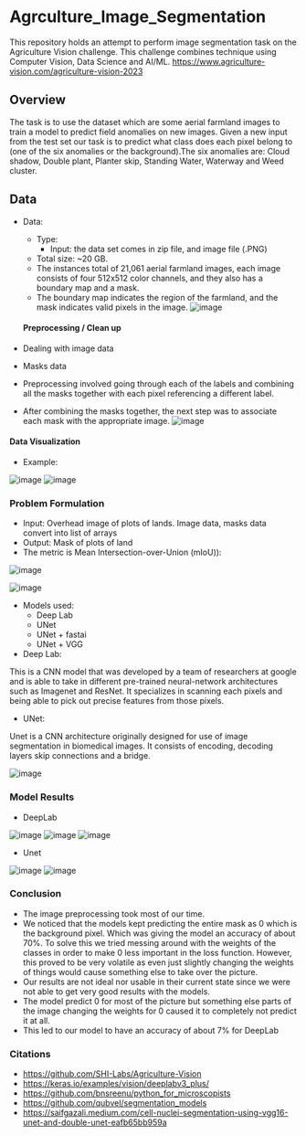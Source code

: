 # Agrculture_Image_Segmentation

This repository holds an attempt to perform image segmentation task on the Agriculture Vision challenge. This challenge combines technique using Computer Vision, Data Science and AI/ML. https://www.agriculture-vision.com/agriculture-vision-2023

## Overview
The task is to use the dataset which are some aerial farmland images to train a model to predict field anomalies on new images. Given a new input from the test set our task is to predict what class does each pixel belong to (one of the six anomalies or the background).​The six anomalies are: Cloud shadow, Double plant, Planter skip, Standing Water, Waterway and Weed cluster. 

## Data
* Data:
  * Type: 
    * Input: the data set comes in zip file, and image file (.PNG)
  * Total size: ~20 GB.
  * The instances total of 21,061 aerial farmland images, each image consists of four 512x512 color channels, and they also has a boundary map and a mask. 
  * The boundary map indicates the region of the farmland, and the mask indicates valid pixels in the image. 
![image](https://user-images.githubusercontent.com/89665013/236540282-8d9fbd80-fdb1-4fc1-b71e-677141c23c6e.png)

  #### Preprocessing / Clean up

* Dealing with image data
* Masks data
* Preprocessing involved going through each of the labels and combining all the masks together with each pixel referencing a different label.
* After combining the masks together, the next step was to associate each mask with the appropriate image.
![image](https://user-images.githubusercontent.com/98187543/236552184-1949db0e-deaf-430e-b485-67d557d8921a.png)

 #### Data Visualization
  * Example:
  
![image](https://user-images.githubusercontent.com/98187543/236550315-ff3f7465-7d15-4715-a3b5-7e7b56aceb8c.png)
![image](https://user-images.githubusercontent.com/98187543/236550391-856061a0-ce5a-4eec-a998-91abd9f7550c.png)


### Problem Formulation

  * Input: Overhead image of plots of lands. Image data, masks data convert into list of arrays
  * Output: Mask of plots of land
  * The metric is Mean Intersection-over-Union (mIoU)):

![image](https://user-images.githubusercontent.com/89665013/236550741-2bd5505f-1f35-4b41-9ef3-1e9377097ebd.png)

![image](https://user-images.githubusercontent.com/89665013/236550787-05da44d1-a6d9-4428-87d9-91f850ee3491.png)

  * Models used: 
    * Deep Lab
    * UNet
    * UNet + fastai
    * UNet + VGG
* Deep Lab:

This is a CNN model that was developed by a team of researchers at google and is able to take in different pre-trained neural-network architectures such as Imagenet and ResNet. It specializes in scanning each pixels and being able to pick out precise features from those pixels.


* UNet:

Unet is a CNN architecture originally designed for use of image segmentation in biomedical images. It consists of encoding, decoding layers skip connections and a bridge.

![image](https://user-images.githubusercontent.com/98187543/236554037-9534a58a-bf52-48c6-9f4d-1480512218bf.png)


### Model Results

  * DeepLab

 ![image](https://user-images.githubusercontent.com/89665013/236551019-ad66839e-55b8-4f09-b04d-042a305d683a.png)
 ![image](https://user-images.githubusercontent.com/89665013/236551126-23bda62c-97e0-4bb9-9bcc-5d6a14205bd0.png)
 ![image](https://user-images.githubusercontent.com/89665013/236551238-f4571b03-59fd-4b7c-b796-9a19303d9b5b.png)
 
  * Unet

![image](https://user-images.githubusercontent.com/98187543/236554943-5f1531cb-ba17-477f-89dc-a5e593fb154b.png)
![image](https://user-images.githubusercontent.com/98187543/236555114-1ff23906-f3ec-4810-806a-f8b605d1a7ff.png)


### Conclusion
 * The image preprocessing took most of our time. ​
 * We noticed that the models kept predicting the entire mask as 0 which is the background pixel. Which was giving the model an accuracy of about 70%. To solve this we tried messing around with the weights of the classes in order to make 0 less important in the loss function. However, this proved to be very volatile as even just slightly changing the weights of things would cause something else to take over the picture.​
 * Our results are not ideal nor usable in their current state since we were not able to get very good results with the models. ​
 * The model predict 0 for most of the picture but something else parts of the image changing the weights for 0 caused it to completely not predict it at all.​
 * This led to our model to have an accuracy of about 7% for DeepLab

### Citations
* https://github.com/SHI-Labs/Agriculture-Vision
* https://keras.io/examples/vision/deeplabv3_plus/
* https://github.com/bnsreenu/python_for_microscopists
* https://github.com/qubvel/segmentation_models
* https://saifgazali.medium.com/cell-nuclei-segmentation-using-vgg16-unet-and-double-unet-eafb65bb959a

